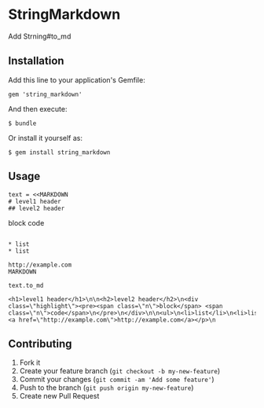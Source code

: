 # StringMarkdown

Add Strning#to_md

## Installation

Add this line to your application's Gemfile:

    gem 'string_markdown'

And then execute:

    $ bundle

Or install it yourself as:

    $ gem install string_markdown

## Usage

```
text = <<MARKDOWN
# level1 header
## level2 header
```
block code
```

* list
* list

http://example.com
MARKDOWN

text.to_md
```

```
<h1>level1 header</h1>\n\n<h2>level2 header</h2>\n<div class=\"highlight\"><pre><span class=\"n\">block</span> <span class=\"n\">code</span>\n</pre>\n</div>\n\n<ul>\n<li>list</li>\n<li>list</li>\n</ul>\n\n<p><a href=\"http://example.com\">http://example.com</a></p>\n
```

## Contributing

1. Fork it
2. Create your feature branch (`git checkout -b my-new-feature`)
3. Commit your changes (`git commit -am 'Add some feature'`)
4. Push to the branch (`git push origin my-new-feature`)
5. Create new Pull Request
